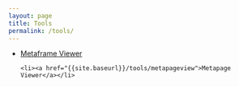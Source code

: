 ```yaml
---
layout: page
title: Tools
permalink: /tools/
---
```


<ul id="tools">
	<li><a href="{{site.baseurl}}/tools/metaframeview?url={{site.baseurl}}/metaframes/example00_iframe1/">Metaframe Viewer</a></li>

	<li><a href="{{site.baseurl}}/tools/metapageview">Metapage Viewer</a></li>
</ul>